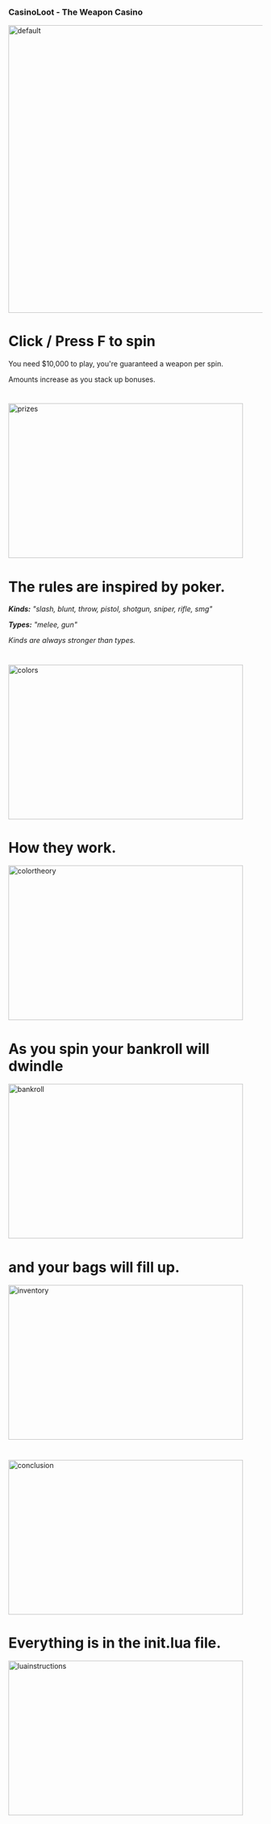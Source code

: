 ### CasinoLoot - The Weapon Casino

<img width="1278" height="569" alt="default" src="https://github.com/user-attachments/assets/57abcc89-4bdc-4b9c-b0bf-967442599426" />

# Click / Press F to spin 

You need $10,000 to play, you're guaranteed a weapon per spin.

Amounts increase as you stack up bonuses.

#

<img width="465" height="306" alt="prizes" src="https://github.com/user-attachments/assets/ceb52358-f5ee-4ec2-af16-b696617d4f15" />

# The rules are inspired by poker.

***Kinds:*** *"slash, blunt, throw, pistol, shotgun, sniper, rifle, smg"*

***Types:*** *"melee, gun"*

*Kinds are always stronger than types.*

#

<img width="465" height="306" alt="colors" src="https://github.com/user-attachments/assets/21818974-0b21-47b5-a6f8-153627260f9b" />

# How they work.

<img width="465" height="306" alt="colortheory" src="https://github.com/user-attachments/assets/dd19b18e-944c-4b22-ad01-790294f52d3d" />


# As you spin your bankroll will dwindle
<img width="465" height="306" alt="bankroll" src="https://github.com/user-attachments/assets/fc14d74b-0921-4bb9-b169-a880f0e4927f" />

# and your bags will fill up. 
<img width="465" height="306" alt="inventory" src="https://github.com/user-attachments/assets/289d0e6e-c0a1-4003-9c5f-5a7ef0685abb" />
 
# 
<img width="465" height="306" alt="conclusion" src="https://github.com/user-attachments/assets/18e54331-769f-4479-9460-24707abfe2cd" />

# Everything is in the init.lua file.
 
<img width="465" height="306" alt="luainstructions" src="https://github.com/user-attachments/assets/b1307840-7ec9-4612-8b99-7db077bb404c" />


